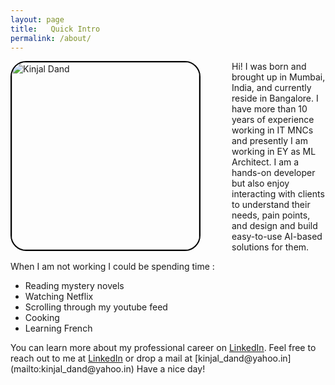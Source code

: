 ```yaml
---
layout: page
title:   Quick Intro
permalink: /about/
---
```

<p><img src="../images/IMG-20230502-WA0018 - CopyCrop.jpg" alt="Kinjal Dand" height="300" width="300" style='float:left;margin-right:50px;border:2px solid #000;border-radius: 25px;'><span style='display:inline'>Hi! I was born and brought up in Mumbai, India, and currently reside in Bangalore. I have more than 10 years of experience working in IT MNCs and presently I am working in EY as ML Architect. I am a hands-on developer but also enjoy interacting with clients to understand their needs, pain points, and design and build easy-to-use AI-based solutions for them.</span></p>

When I am not working I could be spending time :
<ul>
  <li>Reading mystery novels</li>
  <li>Watching Netflix</li>
  <li>Scrolling through my youtube feed</li>
  <li>Cooking</li>
  <li>Learning French</li>
</ul>

<span style='display:inline'>
You can learn more about my professional career on <a href='https://www.linkedin.com/in/kinjaldand/'>LinkedIn</a>. 
Feel free to reach out to me at <a href='https://www.linkedin.com/in/kinjaldand/'>LinkedIn</a> or drop a mail at [kinjal_dand@yahoo.in](mailto:kinjal_dand@yahoo.in) Have a nice day! </span>


